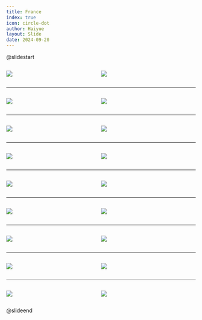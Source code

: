 ```yaml
---
title: France
index: true
icon: circle-dot
author: Haiyue
layout: Slide
date: 2024-09-20
---
```

 
@slidestart

<div style="display:flex">
<div style="flex:1">

![](/data/english/reading/Level-K/France/001.png)
</div>
<div style="flex:1">

![](/data/english/reading/Level-K/France/002.png)
</div>
</div>

---

<div style="display:flex">
<div style="flex:1">

![](/data/english/reading/Level-K/France/003.png)
</div>
<div style="flex:1">

![](/data/english/reading/Level-K/France/004.png)
</div>
</div>

---

<div style="display:flex">
<div style="flex:1">

![](/data/english/reading/Level-K/France/005.png)
</div>
<div style="flex:1">

![](/data/english/reading/Level-K/France/006.png)
</div>
</div>

---

<div style="display:flex">
<div style="flex:1">

![](/data/english/reading/Level-K/France/007.png)
</div>
<div style="flex:1">

![](/data/english/reading/Level-K/France/008.png)
</div>
</div>

---

<div style="display:flex">
<div style="flex:1">

![](/data/english/reading/Level-K/France/009.png)
</div>
<div style="flex:1">

![](/data/english/reading/Level-K/France/010.png)
</div>
</div>

---

<div style="display:flex">
<div style="flex:1">

![](/data/english/reading/Level-K/France/011.png)
</div>
<div style="flex:1">

![](/data/english/reading/Level-K/France/012.png)
</div>
</div>

---

<div style="display:flex">
<div style="flex:1">

![](/data/english/reading/Level-K/France/013.png)
</div>
<div style="flex:1">

![](/data/english/reading/Level-K/France/014.png)
</div>
</div>

---

<div style="display:flex">
<div style="flex:1">

![](/data/english/reading/Level-K/France/015.png)
</div>
<div style="flex:1">

![](/data/english/reading/Level-K/France/016.png)
</div>
</div>

---

<div style="display:flex">
<div style="flex:1">

![](/data/english/reading/Level-K/France/017.png)
</div>
<div style="flex:1">

![](/data/english/reading/Level-K/France/018.png)
</div>
</div>

@slideend